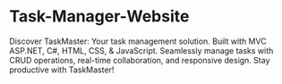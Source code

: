 # Task-Manager-Website
Discover TaskMaster: Your task management solution. Built with MVC ASP.NET, C#, HTML, CSS, &amp; JavaScript. Seamlessly manage tasks with CRUD operations, real-time collaboration, and responsive design. Stay productive with TaskMaster!
